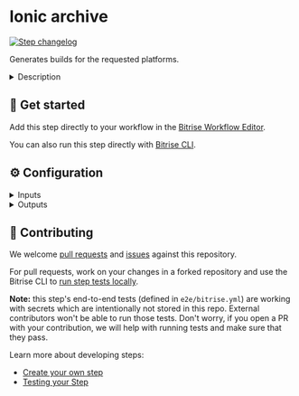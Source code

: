 # Ionic archive

[![Step changelog](https://shields.io/github/v/release/bitrise-steplib/steps-ionic-archive?include_prereleases&label=changelog&color=blueviolet)](https://github.com/bitrise-steplib/steps-ionic-archive/releases)

Generates builds for the requested platforms.

<details>
<summary>Description</summary>

Generates an iOS, Android or an iOS and Android build based on your Step settings and a `build.json` file which is inherited from the **Generate cordova build configuration** Step.

### Configuring the Step
1. In the **Platform to use in ionic-cli commands** input, select the platform you wish to build for from the drop-down menu.
2. In the **Build command configuration** input, select either `debug` or `release` mode from the drop-down menu. If you set `release` to generate a release build, then you should select `device` instead of `emulator` in the **Build command target**.
3. Select either `emulator` or `device` in the **Build command target** field.
4. Make sure the file path set in the **Working directory** is pointing to the path where your project's code got downloaded to.
If you're using any services of the Ionic framework which requires login credentials, you have to provide those in the **Ionic username** and **Ionic password** inputs. Don't worry, these are stored as secret Environment Variables.
If you wish to to modify your native projects by inserting the **Ionic Prepare** Step before the **Ionic Archive** Step, then make sure you set the **Should `ionic cordova prepare` be executed before `ionic cordova build`?** input to `false` in the **Ionic Archive** Step.
The **Build configuration path to describe code signing properties** input is automatically filled out with the output Environment Variable of the **Generate cordova build configuation** Step. You do not need to modify this input.

### Troubleshooting
Make sure you add the **Ionic Archive** Step AFTER the **Generate cordova build configuration** Step as the latter generates the build config file which the **Ionic Archive** Step uses to successfully build an iOS and/or Android project.
Make sure you insert the **Ionic Archive** Step BEFORE any deploy Step.
Note that if you’re building for both iOS and Android in one workflow, and either of your apps fails, the whole **Ionic Archive** Step will fail.
If you set the **Build configuration** input in the **Generate Cordova Build Configuration** Step to `release`, then you need to use the release configuration in the **Ionic Archive** Step as well.

### Useful links
- [Getting started with Ionic/Cordova apps on Bitrise](https://devcenter.bitrise.io/code-signing/android-code-signing/android-code-signing-using-bitrise-sign-apk-step/)
- [Secret Environment Variables on Bitrise](https://devcenter.bitrise.io/builds/env-vars-secret-env-vars/)
- [Ionic framework](https://ionicframework.com/)

### Related Steps
- [Generate Cordova Build Configuration](https://www.bitrise.io/integrations/steps/android-build)
- [Run npm command](https://www.bitrise.io/integrations/steps/npm)
- [Cordova Archive](https://www.bitrise.io/integrations/steps/cordova-archive)
</details>

## 🧩 Get started

Add this step directly to your workflow in the [Bitrise Workflow Editor](https://devcenter.bitrise.io/steps-and-workflows/steps-and-workflows-index/).

You can also run this step directly with [Bitrise CLI](https://github.com/bitrise-io/bitrise).

## ⚙️ Configuration

<details>
<summary>Inputs</summary>

| Key | Description | Flags | Default |
| --- | --- | --- | --- |
| `platform` | Specify this input to apply ionic-cli commands to desired platforms only.  `ionic cordova build [OTHER_PARAMS] <platform>` | required | `ios,android` |
| `configuration` | Specify build command configuration.  `ionic cordova build [OTHER_PARAMS] [--release \| --debug]` | required | `release` |
| `target` | Specify build command target.  `ionic cordova build [OTHER_PARAMS] [--device \| --emulator]` | required | `device` |
| `build_config` | Path to the build configuration file (build.json), which describes code signing properties. |  | `$BITRISE_CORDOVA_BUILD_CONFIGURATION` |
| `options` | Use this input to specify custom options, to append to the end of the ionic-cli build command.  Cordova now supports the new build system made default in XCode 10 (https://github.com/apache/cordova-ios/issues/407). To use the legacy build system add `-- --buildFlag="-UseModernBuildSystem=0"` to the options string.  Example: - `--browserify`  `ionic cordova build [OTHER_PARAMS] [options]` |  |  |
| `ionic_username` | Use `Ionic username` and `Ionic password` to login with ionic-cli. | sensitive |  |
| `ionic_password` | Use `Ionic username` and `Ionic password` to login with ionic-cli. | sensitive |  |
| `ionic_version` | The version of ionic you want to use.  If value is set to `latest`, the step will update to the latest ionic version. Leave this input empty to use the preinstalled ionic version. |  |  |
| `run_ionic_prepare` | It should be set to false if ionic-prepare step is used.  - false: `ionic cordova build` - true: `ionic cordova prepare --no-build` followed by `ionic cordova build` |  | `true` |
| `cordova_version` | The version of cordova you want to use.  If value is set to `latest`, the step will update to the latest cordova version. Leave this input empty to use the preinstalled cordova version. |  |  |
| `workdir` | Root directory of your Ionic project, where your Ionic config.xml exists. | required | `$BITRISE_SOURCE_DIR` |
| `android_app_type` | Set the distribution type that you want to build for your Android app.  | required | `apk` |
| `cache_local_deps` | Select if the contents of node_modules directory should be cached. `true`: Mark local dependencies to be cached. `false`: Do not use cache.  | required | `false` |
</details>

<details>
<summary>Outputs</summary>

| Environment Variable | Description |
| --- | --- |
| `BITRISE_IPA_PATH` |  |
| `BITRISE_APP_DIR_PATH` |  |
| `BITRISE_APP_PATH` |  |
| `BITRISE_DSYM_DIR_PATH` |  |
| `BITRISE_DSYM_PATH` |  |
| `BITRISE_APK_PATH` |  |
| `BITRISE_APK_PATH_LIST` |  |
| `BITRISE_AAB_PATH` | This output will include the path of the generated AAB. If the build generates more than one AAB this output will contain the last one's path. |
| `BITRISE_AAB_PATH_LIST` | This output will include the paths of the generated AABs. The paths are separated with `\|` character, for example, `app--debug.aab\|app-mips-debug.aab` |
</details>

## 🙋 Contributing

We welcome [pull requests](https://github.com/bitrise-steplib/steps-ionic-archive/pulls) and [issues](https://github.com/bitrise-steplib/steps-ionic-archive/issues) against this repository.

For pull requests, work on your changes in a forked repository and use the Bitrise CLI to [run step tests locally](https://devcenter.bitrise.io/bitrise-cli/run-your-first-build/).

**Note:** this step's end-to-end tests (defined in `e2e/bitrise.yml`) are working with secrets which are intentionally not stored in this repo. External contributors won't be able to run those tests. Don't worry, if you open a PR with your contribution, we will help with running tests and make sure that they pass.

Learn more about developing steps:

- [Create your own step](https://devcenter.bitrise.io/contributors/create-your-own-step/)
- [Testing your Step](https://devcenter.bitrise.io/contributors/testing-and-versioning-your-steps/)
